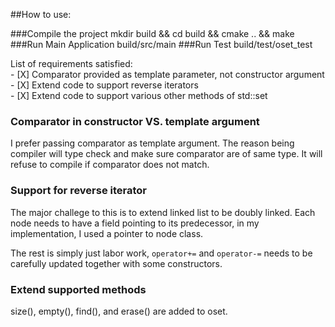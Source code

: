##How to use:

###Compile the project 
    mkdir build && cd build && cmake .. && make
###Run Main Application
    build/src/main
###Run Test
    build/test/oset_test

List of requirements satisfied:  
    - [X] Comparator provided as template parameter, not constructor argument  
    - [X] Extend code to support reverse iterators  
    - [X] Extend code to support various other methods of std::set  

### Comparator in constructor VS. template argument
I prefer passing comparator as template argument.
The reason being compiler will type check and make sure comparator are of same type.
It will refuse to compile if comparator does not match.

### Support for reverse iterator
The major challege to this is to extend linked list to be doubly linked.
Each node needs to have a field pointing to its predecessor, in my implementation, 
I used a pointer to node class.

The rest is simply just labor work, `operator+=` and `operator-=` needs to be carefully updated
together with some constructors. 

### Extend supported methods
size(), empty(), find(), and erase() are added to oset.


